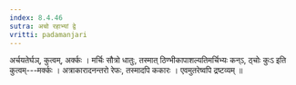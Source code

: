 ```yaml
---
index: 8.4.46
sutra: अचो रहाभ्यां द्वे
vritti: padamanjari
---
```


 अर्चयतेर्घञ्, कुत्वम्, अर्क्कः । मर्चिः सौत्रो धातुः, तस्मात् ठिण्भीकापाशल्यतिमर्चिभ्यः कन्ऽ, ठ्चोः कुःऽ इति कुत्वम्---मर्क्कः । अत्राकारादनन्तरो रेफः, तस्मादपि ककारः । एवमुतरेष्वपि द्रष्टव्यम् ॥